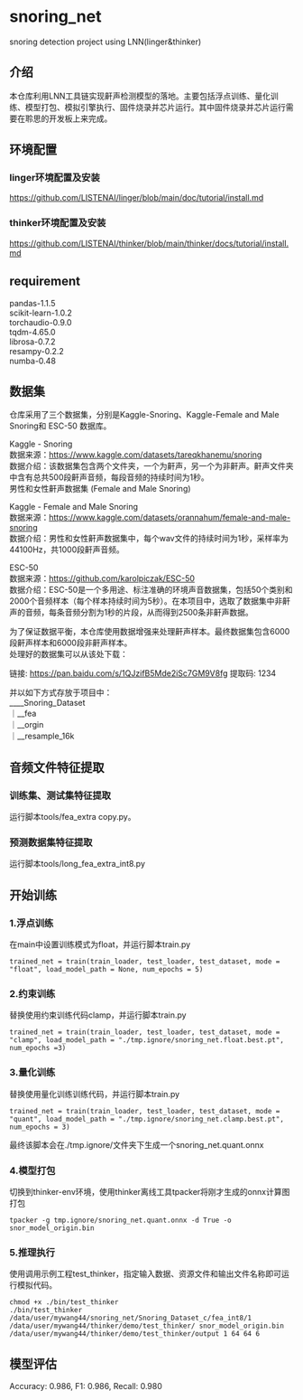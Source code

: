 # snoring_net
snoring detection project using LNN(linger&amp;thinker)

## 介绍
本仓库利用LNN工具链实现鼾声检测模型的落地。主要包括浮点训练、量化训练、模型打包、模拟引擎执行、固件烧录并芯片运行。其中固件烧录并芯片运行需要在聆思的开发板上来完成。

## 环境配置
### linger环境配置及安装
https://github.com/LISTENAI/linger/blob/main/doc/tutorial/install.md

### thinker环境配置及安装
https://github.com/LISTENAI/thinker/blob/main/thinker/docs/tutorial/install.md

## requirement
pandas-1.1.5  
scikit-learn-1.0.2  
torchaudio-0.9.0  
tqdm-4.65.0  
librosa-0.7.2  
resampy-0.2.2  
numba-0.48  

## 数据集
仓库采用了三个数据集，分别是Kaggle-Snoring、Kaggle-Female and Male Snoring和 ESC-50 数据库。  

Kaggle - Snoring   
数据来源：https://www.kaggle.com/datasets/tareqkhanemu/snoring  
数据介绍：该数据集包含两个文件夹，一个为鼾声，另一个为非鼾声。鼾声文件夹中含有总共500段鼾声音频，每段音频的持续时间为1秒。  
男性和女性鼾声数据集 (Female and Male Snoring)  

Kaggle - Female and Male Snoring  
数据来源：https://www.kaggle.com/datasets/orannahum/female-and-male-snoring  
数据介绍：男性和女性鼾声数据集中，每个wav文件的持续时间为1秒，采样率为44100Hz，共1000段鼾声音频。  

ESC-50  
数据来源：https://github.com/karolpiczak/ESC-50  
数据介绍：ESC-50是一个多用途、标注准确的环境声音数据集，包括50个类别和2000个音频样本（每个样本持续时间为5秒）。在本项目中，选取了数据集中非鼾声的音频，每条音频分割为1秒的片段，从而得到2500条非鼾声数据。  

为了保证数据平衡，本仓库使用数据增强来处理鼾声样本。最终数据集包含6000段鼾声样本和6000段非鼾声样本。  
处理好的数据集可以从该处下载：  

链接: https://pan.baidu.com/s/1QJzifB5Mde2iSc7GM9V8fg 提取码: 1234   

并以如下方式存放于项目中：  
____Snoring_Dataset  
｜__fea  
｜__orgin  
｜__resample_16k  


## 音频文件特征提取
### 训练集、测试集特征提取
运行脚本tools/fea_extra copy.py。
### 预测数据集特征提取
运行脚本tools/long_fea_extra_int8.py

## 开始训练
### 1.浮点训练
在main中设置训练模式为float，并运行脚本train.py
```
trained_net = train(train_loader, test_loader, test_dataset, mode = "float", load_model_path = None, num_epochs = 5)
```

### 2.约束训练
替换使用约束训练代码clamp，并运行脚本train.py
```
trained_net = train(train_loader, test_loader, test_dataset, mode = "clamp", load_model_path = "./tmp.ignore/snoring_net.float.best.pt", num_epochs =3)
```
### 3.量化训练
替换使用量化训练训练代码，并运行脚本train.py
```
trained_net = train(train_loader, test_loader, test_dataset, mode = "quant", load_model_path = "./tmp.ignore/snoring_net.clamp.best.pt", num_epochs = 3)
```
最终该脚本会在./tmp.ignore/文件夹下生成一个snoring_net.quant.onnx

### 4.模型打包
切换到thinker-env环境，使用thinker离线工具tpacker将刚才生成的onnx计算图打包
```
tpacker -g tmp.ignore/snoring_net.quant.onnx -d True -o snor_model_origin.bin
```
### 5.推理执行
使用调用示例工程test_thinker，指定输入数据、资源文件和输出文件名称即可运行模拟代码。
```
chmod +x ./bin/test_thinker  
./bin/test_thinker /data/user/mywang44/snoring_net/Snoring_Dataset_c/fea_int8/1 /data/user/mywang44/thinker/demo/test_thinker/ snor_model_origin.bin /data/user/mywang44/thinker/demo/test_thinker/output 1 64 64 6
```

## 模型评估
Accuracy: 0.986, F1: 0.986, Recall: 0.980

